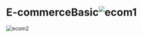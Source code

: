 # E-commerceBasic![ecom1](https://user-images.githubusercontent.com/24810287/173696868-6b94f15b-54c9-49b6-803b-775d6d0e98b5.png)
![ecom2](https://user-images.githubusercontent.com/24810287/173696880-64660753-b0ad-4036-9cfb-1ccfbabab61e.png)
